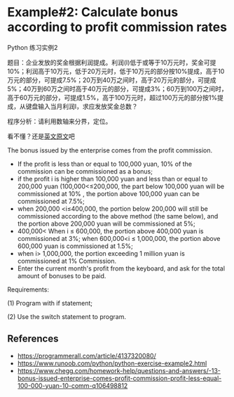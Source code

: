 # Example#2: Calculate bonus according to profit commission rates

Python 练习实例2

题目：企业发放的奖金根据利润提成。利润(I)低于或等于10万元时，奖金可提10%；利润高于10万元，低于20万元时，低于10万元的部分按10%提成，高于10万元的部分，可提成7.5%；20万到40万之间时，高于20万元的部分，可提成5%；40万到60万之间时高于40万元的部分，可提成3%；60万到100万之间时，高于60万元的部分，可提成1.5%，高于100万元时，超过100万元的部分按1%提成，从键盘输入当月利润I，求应发放奖金总数？

程序分析：请利用数轴来分界，定位。

看不懂？还是[英文原文](https://www.chegg.com/homework-help/questions-and-answers/-13-bonus-issued-enterprise-comes-profit-commission-profit-less-equal-100-000-yuan-10-comm-q106498812)吧

The bonus issued by the enterprise comes from the profit commission.

- If the profit is less than or equal to 100,000 yuan, 10% of the commission can be commissioned as a bonus;
- if the profit i is higher than 100,000 yuan and less than or equal to 200,000 yuan (100,000<≤200,000, the part below 100,000 yuan will be commissioned at 10% , the portion above 100,000 yuan can be commissioned at 7.5%;
- when 200,000 <i≤400,000, the portion below 200,000 will still be commissioned according to the above method (the same below), and the portion above 200,000 yuan will be commissioned at 5%;
- 400,000< When i ≤ 600,000, the portion above 400,000 yuan is commissioned at 3%; when 600,000<i ≤ 1,000,000, the portion above 600,000 yuan is commissioned at 1.5%;
- when i> 1,000,000, the portion exceeding 1 million yuan is commissioned at 1% Commission.
- Enter the current month's profit from the keyboard, and ask for the total amount of bonuses to be paid.

Requirements:

(1) Program with if statement;

(2) Use the switch statement to program.

## References

- <https://programmerall.com/article/4137320080/>
- <https://www.runoob.com/python/python-exercise-example2.html>
- <https://www.chegg.com/homework-help/questions-and-answers/-13-bonus-issued-enterprise-comes-profit-commission-profit-less-equal-100-000-yuan-10-comm-q106498812>
